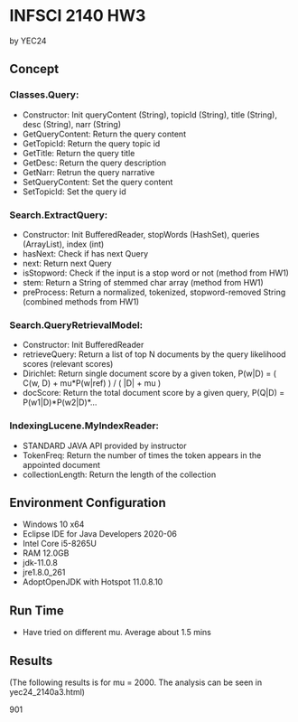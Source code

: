 # INFSCI 2140 HW3

by YEC24

## Concept

### Classes.Query:

- Constructor: Init queryContent (String), topicId (String), title (String), desc (String), narr (String)
- GetQueryContent: Return the query content
- GetTopicId: Return the query topic id
- GetTitle: Return the query title
- GetDesc: Return the query description
- GetNarr: Retrun the query narrative
- SetQueryContent: Set the query content
- SetTopicId: Set the query id

### Search.ExtractQuery:

- Constructor: Init BufferedReader, stopWords (HashSet), queries (ArrayList), index (int)
- hasNext: Check if has next Query
- next: Return next Query
- isStopword: Check if the input is a stop word or not (method from HW1)
- stem: Return a String of stemmed char array (method from HW1)
- preProcess: Return a normalized, tokenized, stopword-removed String (combined methods from HW1)

### Search.QueryRetrievalModel:

- Constructor: Init BufferedReader
- retrieveQuery: Return a list of top N documents by the query likelihood scores (relevant scores)
- Dirichlet: Return single document score by a given token, P(w|D) = ( C(w, D) + mu\*P(w|ref) ) / ( |D| + mu )
- docScore: Return the total document score by a given query, P(Q|D) = P(w1|D)\*P(w2|D)\*...

### IndexingLucene.MyIndexReader:

- STANDARD JAVA API provided by instructor
- TokenFreq: Return the number of times the token appears in the appointed document
- collectionLength: Return the length of the collection

## Environment Configuration

- Windows 10 x64
- Eclipse IDE for Java Developers 2020-06
- Intel Core i5-8265U
- RAM 12.0GB
- jdk-11.0.8
- jre1.8.0_261
- AdoptOpenJDK with Hotspot 11.0.8.10

## Run Time

- Have tried on different mu. Average about 1.5 mins

## Results

(The following results is for mu = 2000. The analysis can be seen in yec24_2140a3.html)

901 <title> hong kong econom singapor <desc> descript find articl discuss comparison econom develop hong kong singapor 1980 1990 <narr> narr relev document specif comparison area

901 Q0 NYT19981126.0152 1 7.248976407023189E-10 MYRUN

901 Q0 XIE19970628.0069 2 6.228906669141381E-10 MYRUN

901 Q0 NYT19981025.0052 3 3.306876562080163E-10 MYRUN

901 Q0 NYT19981025.0093 4 3.306876562080163E-10 MYRUN

901 Q0 NYT19980701.0437 5 3.120930989871408E-10 MYRUN

901 Q0 NYT19980701.0509 6 3.120930989871408E-10 MYRUN

901 Q0 NYT19981126.0154 7 2.973907131566056E-10 MYRUN

901 Q0 XIE19970624.0023 8 2.620891204269788E-10 MYRUN

901 Q0 NYT20000229.0402 9 2.508237214339714E-10 MYRUN

901 Q0 NYT19990404.0080 10 1.8409647228783282E-10 MYRUN

901 Q0 XIE19970621.0148 11 1.6592665168605626E-10 MYRUN

901 Q0 XIE19970630.0179 12 1.528035925749488E-10 MYRUN

901 Q0 XIE19970904.0205 13 1.449580097422074E-10 MYRUN

901 Q0 XIE19970712.0083 14 1.3896720751986653E-10 MYRUN

901 Q0 NYT19981127.0202 15 1.2095397686741742E-10 MYRUN

901 Q0 NYT19981011.0162 16 1.1404994379909885E-10 MYRUN

901 Q0 XIE19970624.0106 17 1.0656699891156239E-10 MYRUN

901 Q0 NYT20000227.0190 18 1.0428129200924169E-10 MYRUN

901 Q0 XIE19970617.0100 19 1.0226550446772155E-10 MYRUN

901 Q0 XIE19960611.0075 20 1.0078592479209799E-10 MYRUN

902 <title> homosexu accept europ <desc> descript find articl discuss european countri attitud homosexu peopl <narr> narr relev document specif data statist homosexu peopl european countri inform relat polici

902 Q0 NYT19980801.0067 1 5.32704554122908E-9 MYRUN

902 Q0 NYT19980803.0082 2 5.32704554122908E-9 MYRUN

902 Q0 NYT20000628.0407 3 3.3576786861800986E-9 MYRUN

902 Q0 NYT20000628.0339 4 3.3538889814744973E-9 MYRUN

902 Q0 NYT19980815.0203 5 3.201454234311337E-9 MYRUN

902 Q0 NYT20000426.0239 6 2.010151503935244E-9 MYRUN

902 Q0 NYT19991229.0048 7 1.9994439822838806E-9 MYRUN

902 Q0 NYT19980723.0154 8 1.9712894996496356E-9 MYRUN

902 Q0 NYT20000628.0165 9 1.9439180411523776E-9 MYRUN

902 Q0 NYT19980605.0282 10 1.912451581846438E-9 MYRUN

902 Q0 NYT19990721.0023 11 1.8142438408250418E-9 MYRUN

902 Q0 NYT19990720.0098 12 1.6929574086106372E-9 MYRUN

902 Q0 NYT20000628.0360 13 1.6792284544332972E-9 MYRUN

902 Q0 NYT19980605.0284 14 1.4768706973915996E-9 MYRUN

902 Q0 NYT19981019.0278 15 1.4708290005576511E-9 MYRUN

902 Q0 NYT20000912.0094 16 1.45262233132591E-9 MYRUN

902 Q0 NYT20000630.0192 17 1.4482977253814892E-9 MYRUN

902 Q0 XIE19960125.0114 18 1.4220478677074746E-9 MYRUN

902 Q0 NYT20000714.0093 19 1.389943058153187E-9 MYRUN

902 Q0 NYT19981211.0218 20 1.3797303735668588E-9 MYRUN

903 <title> star trek gener <desc> descript find report relat specif episod star trek gener <narr> narr star trek episod movi relev

903 Q0 NYT20000501.0166 1 9.469473955950136E-8 MYRUN

903 Q0 NYT20000501.0161 2 9.469473955950136E-8 MYRUN

903 Q0 NYT19981210.0136 3 5.999864877812584E-8 MYRUN

903 Q0 NYT19981216.0102 4 5.964571645729412E-8 MYRUN

903 Q0 NYT19981210.0132 5 5.6810517431432155E-8 MYRUN

903 Q0 NYT19980616.0087 6 3.176276033852216E-8 MYRUN

903 Q0 NYT19980616.0085 7 3.1725363057821594E-8 MYRUN

903 Q0 NYT19990818.0204 8 2.7786222274670225E-8 MYRUN

903 Q0 NYT20000726.0182 9 2.6360070944453557E-8 MYRUN

903 Q0 NYT19990521.0096 10 2.5952747093573936E-8 MYRUN

903 Q0 NYT19981211.0121 11 2.4654137118429884E-8 MYRUN

903 Q0 NYT19981211.0074 12 2.356858159752809E-8 MYRUN

903 Q0 NYT20000630.0388 13 2.0430684795764668E-8 MYRUN

903 Q0 NYT19990520.0209 14 1.735222656512173E-8 MYRUN

903 Q0 NYT19981210.0405 15 1.541630621563849E-8 MYRUN

903 Q0 NYT19981216.0126 16 1.4517474602143527E-8 MYRUN

903 Q0 NYT19981210.0212 17 1.4432114514638966E-8 MYRUN

903 Q0 NYT19991201.0008 18 1.4020131090483153E-8 MYRUN

903 Q0 NYT19991201.0021 19 1.4020131090483153E-8 MYRUN

903 Q0 NYT19991201.0016 20 1.4020131090483153E-8 MYRUN

904 <title> progress dysphagia <desc> descript progress dysphagia happen lot teenag <narr> narr relev inform includ relat statist rate teen

904 Q0 XIE19961013.0080 1 0.008066888144121166 MYRUN

904 Q0 XIE19961010.0123 2 0.0064204904665548035 MYRUN

904 Q0 XIE19961013.0085 3 0.006039279006977208 MYRUN

904 Q0 XIE19970302.0144 4 0.004491715296933791 MYRUN

904 Q0 XIE19961105.0192 5 0.00439717498432293 MYRUN

904 Q0 XIE19961014.0209 6 0.004318401523418661 MYRUN

904 Q0 XIE19971225.0050 7 0.003940506621239411 MYRUN

904 Q0 XIE19961010.0139 8 0.0038894259798529745 MYRUN

904 Q0 XIE19961010.0138 9 0.0038431656525537167 MYRUN

904 Q0 NYT19981227.0058 10 0.003735065600509505 MYRUN

904 Q0 XIE19961011.0170 11 0.0037206200693013394 MYRUN

904 Q0 NYT20000526.0209 12 0.003531615370579423 MYRUN

904 Q0 NYT20000716.0169 13 0.003512190684148171 MYRUN

904 Q0 XIE19961105.0131 14 0.003489467287356165 MYRUN

904 Q0 NYT20000906.0313 15 0.0034859585545570226 MYRUN

904 Q0 XIE19961105.0166 16 0.003413819241919938 MYRUN

904 Q0 XIE19961010.0120 17 0.0033997060709611508 MYRUN

904 Q0 XIE19961010.0117 18 0.003395027576368085 MYRUN

904 Q0 XIE19961013.0086 19 0.0032039654183906602 MYRUN

904 Q0 NYT19990731.0069 20 0.0031967884765914858 MYRUN

4 queries search time: 1.48875 min
